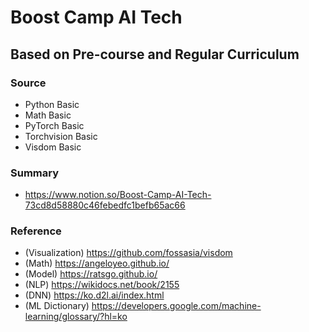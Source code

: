 # Boost Camp AI Tech
## Based on Pre-course and Regular Curriculum
### Source
- Python Basic
- Math Basic
- PyTorch Basic
- Torchvision Basic
- Visdom Basic
### Summary
- https://www.notion.so/Boost-Camp-AI-Tech-73cd8d58880c46febedfc1befb65ac66
### Reference
- (Visualization) https://github.com/fossasia/visdom
- (Math) https://angeloyeo.github.io/
- (Model) https://ratsgo.github.io/
- (NLP) https://wikidocs.net/book/2155
- (DNN) https://ko.d2l.ai/index.html
- (ML Dictionary) https://developers.google.com/machine-learning/glossary/?hl=ko
